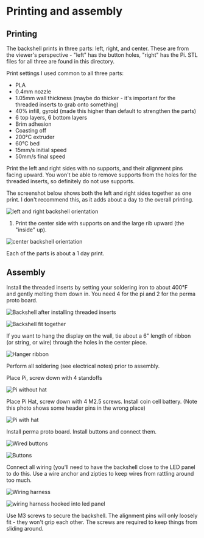 # Printing and assembly

## Printing

The backshell prints in three parts: left, right, and center.  These are from the viewer's perspective - "left" has the button holes, "right" has the Pi.  STL files for all three are found in this directory.

Print settings I used common to all three parts:
* PLA
* 0.4mm nozzle
* 1.05mm wall thickness (maybe do thicker - it's important for the threaded inserts to grab onto something)
* 40% infill, gyroid (made this higher than default to strengthen the parts)
* 6 top layers, 6 bottom layers
* Brim adhesion
* Coasting off
* 200°C extruder
* 60°C bed
* 15mm/s initial speed
* 50mm/s final speed

Print the left and right sides with no supports, and their alignment pins facing upward.  You won't be able to remove supports from the holes for the threaded inserts, so definitely do not use supports.

The screenshot below shows both the left and right sides together as one print.  I don't recommend this, as it adds about a day to the overall printing.

![left and right backshell orientation](../photos/left-right-backshell-placement.png)


1. Print the center side with supports on and the large rib upward (the "inside" up).

![center backshell orientation](../photos/center-backshell-placement.png)

Each of the parts is about a 1 day print.

## Assembly

Install the threaded inserts by setting your soldering iron to about 400°F and gently melting them down in.  You need 4 for the pi and 2 for the perma proto board.

![Backshell after installing threaded inserts](../photos/backshell-separated.jpg)

![Backshell fit together](../photos/backshell-together.jpg)

If you want to hang the display on the wall, tie about a 6" length of ribbon (or string, or wire) through the holes in the center piece.

![Hanger ribbon](../photos/hanger-ribbon-installation.jpg)

Perform all soldering (see electrical notes) prior to assembly.

Place Pi, screw down with 4 standoffs

![Pi without hat](../photos/pi-prior-to-hat.jpg)

Place Pi Hat, screw down with 4 M2.5 screws. Install coin cell battery. (Note this photo shows some header pins in the wrong place)

![Pi with hat](../photos/pi-with-hat-and-coin-cell.jpg)

Install perma proto board.  Install buttons and connect them.

![Wired buttons](../photos/buttons-wired-to-proto-board.jpg)

![Buttons](../photos/buttons-exterior-view.jpg)

Connect all wiring (you'll need to have the backshell close to the LED panel to do this.  Use a wire anchor and zipties to keep wires from rattling around too much.

![Wiring harness](../photos/wiring-harness-in-backshell.jpg)

![wiring harness hooked into led panel](../photos/wiring-harness-hooked-into-led-panel.jpg)

Use M3 screws to secure the backshell.  The alignment pins will only loosely fit - they won't grip each other.  The screws are required to keep things from sliding around.

